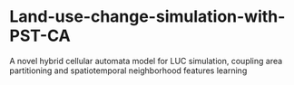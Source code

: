 # Land-use-change-simulation-with-PST-CA
A  novel hybrid cellular automata model for LUC simulation, coupling area partitioning and spatiotemporal neighborhood features learning
